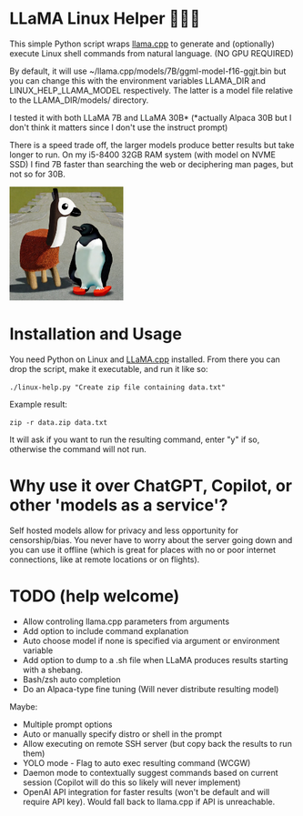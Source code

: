 # LLaMA Linux Helper 🐧🤝🦙

This simple Python script wraps [llama.cpp](https://github.com/ggerganov/llama.cpp) to generate and (optionally) execute Linux shell commands from natural language. (NO GPU REQUIRED)

By default, it will use ~/llama.cpp/models/7B/ggml-model-f16-ggjt.bin but you can change this with the environment variables LLAMA_DIR and LINUX_HELP_LLAMA_MODEL respectively. The latter is a model file relative to the LLAMA_DIR/models/ directory.

I tested it with both LLaMA 7B and LLaMA 30B* (*actually Alpaca 30B but I don't think it matters since I don't use the instruct prompt)

There is a speed trade off, the larger models produce better results but take longer to run. On my i5-8400 32GB RAM system (with model on NVME SSD) I find 7B faster than searching the web or deciphering man pages, but not so for 30B.

<img src="logo.jpg" alt="" width="200"/>

# Installation and Usage

You need Python on Linux and [LLaMA.cpp](https://github.com/ggerganov/llama.cpp/) installed. From there you can drop the script, make it executable, and run it like so:

```./linux-help.py "Create zip file containing data.txt"```

Example result:

```zip -r data.zip data.txt```

It will ask if you want to run the resulting command, enter "y" if so, otherwise the command will not run.



# Why use it over ChatGPT, Copilot, or other 'models as a service'?

Self hosted models allow for privacy and less opportunity for censorship/bias. You never have to worry about the server going down and you can use it offline (which is great for places with no or poor internet connections, like at remote locations or on flights).

# TODO (help welcome)

* Allow controling llama.cpp parameters from arguments
* Add option to include command explanation
* Auto choose model if none is specified via argument or environment variable
* Add option to dump to a .sh file when LLaMA produces results starting with a shebang.
* Bash/zsh auto completion
* Do an Alpaca-type fine tuning (Will never distribute resulting model)

Maybe:

* Multiple prompt options
* Auto or manually specify distro or shell in the prompt
* Allow executing on remote SSH server (but copy back the results to run them)
* YOLO mode - Flag to auto exec resulting command (WCGW)
* Daemon mode to contextually suggest commands based on current session (Copilot will do this so likely will never implement)
* OpenAI API integration for faster results (won't be default and will require API key). Would fall back to llama.cpp if API is unreachable.
